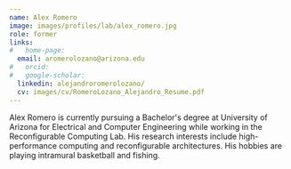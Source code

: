 ```yaml
---
name: Alex Romero
image: images/profiles/lab/alex_romero.jpg
role: former
links:
#   home-page:
  email: aromerolozano@arizona.edu
#   orcid: 
#   google-scholar: 
  linkedin: alejandroromerolozano/
  cv: images/cv/RomeroLozano_Alejandro_Resume.pdf
---
```


Alex Romero is currently pursuing a Bachelor's degree at University of Arizona for Electrical and Computer Engineering while working in the Reconfigurable Computing Lab. His research interests include high-performance computing and reconfigurable architectures. His hobbies are playing intramural basketball and fishing.